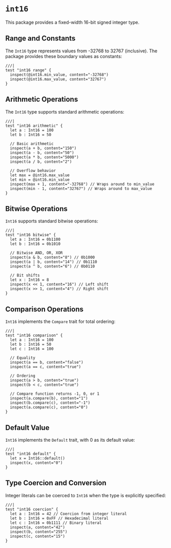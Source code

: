 # `int16`

This package provides a fixed-width 16-bit signed integer type.

## Range and Constants

The `Int16` type represents values from -32768 to 32767 (inclusive). The package provides these boundary values as constants:

```moonbit
///|
test "int16 range" {
  inspect(@int16.min_value, content="-32768")
  inspect(@int16.max_value, content="32767")
}
```

## Arithmetic Operations

The `Int16` type supports standard arithmetic operations:

```moonbit
///|
test "int16 arithmetic" {
  let a : Int16 = 100
  let b : Int16 = 50

  // Basic arithmetic
  inspect(a + b, content="150")
  inspect(a - b, content="50")
  inspect(a * b, content="5000")
  inspect(a / b, content="2")

  // Overflow behavior
  let max = @int16.max_value
  let min = @int16.min_value
  inspect(max + 1, content="-32768") // Wraps around to min_value
  inspect(min - 1, content="32767") // Wraps around to max_value
}
```

## Bitwise Operations

`Int16` supports standard bitwise operations:

```moonbit
///|
test "int16 bitwise" {
  let a : Int16 = 0b1100
  let b : Int16 = 0b1010

  // Bitwise AND, OR, XOR
  inspect(a & b, content="8") // 0b1000
  inspect(a | b, content="14") // 0b1110
  inspect(a ^ b, content="6") // 0b0110

  // Bit shifts
  let x : Int16 = 8
  inspect(x << 1, content="16") // Left shift
  inspect(x >> 1, content="4") // Right shift
}
```

## Comparison Operations

`Int16` implements the `Compare` trait for total ordering:

```moonbit
///|
test "int16 comparison" {
  let a : Int16 = 100
  let b : Int16 = 50
  let c : Int16 = 100

  // Equality
  inspect(a == b, content="false")
  inspect(a == c, content="true")

  // Ordering
  inspect(a > b, content="true")
  inspect(b < c, content="true")

  // Compare function returns -1, 0, or 1
  inspect(a.compare(b), content="1")
  inspect(b.compare(c), content="-1")
  inspect(a.compare(c), content="0")
}
```

## Default Value

`Int16` implements the `Default` trait, with 0 as its default value:

```moonbit
///|
test "int16 default" {
  let x = Int16::default()
  inspect(x, content="0")
}
```

## Type Coercion and Conversion

Integer literals can be coerced to `Int16` when the type is explicitly specified:

```moonbit
///|
test "int16 coercion" {
  let a : Int16 = 42 // Coercion from integer literal
  let b : Int16 = 0xFF // Hexadecimal literal
  let c : Int16 = 0b1111 // Binary literal
  inspect(a, content="42")
  inspect(b, content="255")
  inspect(c, content="15")
}
```






